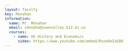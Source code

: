 ```yaml
---
layout: faculty
key: Monahan
information:
  name: Mr. Monahan
  email: cmonaha@swanvalley.k12.mi.us
  courses:
    - name: US History and Economics
      video: https://www.youtube.com/embed/Rsoe0eIaG80
---
```

